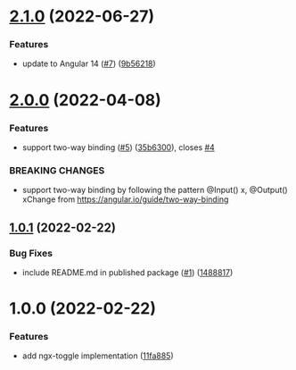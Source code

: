 # [2.1.0](https://github.com/bobbyg603/ngx-toggle/compare/v2.0.0...v2.1.0) (2022-06-27)


### Features

* update to Angular 14 ([#7](https://github.com/bobbyg603/ngx-toggle/issues/7)) ([9b56218](https://github.com/bobbyg603/ngx-toggle/commit/9b5621805a9b952a4a6e69fc7b4688065a9b5da7))

# [2.0.0](https://github.com/bobbyg603/ngx-toggle/compare/v1.0.1...v2.0.0) (2022-04-08)


### Features

* support two-way binding ([#5](https://github.com/bobbyg603/ngx-toggle/issues/5)) ([35b6300](https://github.com/bobbyg603/ngx-toggle/commit/35b6300038e6a80474fb25eae5164ffb8f574dfd)), closes [#4](https://github.com/bobbyg603/ngx-toggle/issues/4)


### BREAKING CHANGES

* support two-way binding by following the pattern @Input() x, @Output() xChange from https://angular.io/guide/two-way-binding

## [1.0.1](https://github.com/bobbyg603/ngx-toggle/compare/v1.0.0...v1.0.1) (2022-02-22)


### Bug Fixes

* include README.md in published package ([#1](https://github.com/bobbyg603/ngx-toggle/issues/1)) ([1488817](https://github.com/bobbyg603/ngx-toggle/commit/1488817196e0bef73f479885a9274f6c48d0bafd))

# 1.0.0 (2022-02-22)


### Features

* add ngx-toggle implementation ([11fa885](https://github.com/bobbyg603/ngx-toggle/commit/11fa8854ccca98cf834ce9a3ea35bda114002c5e))
